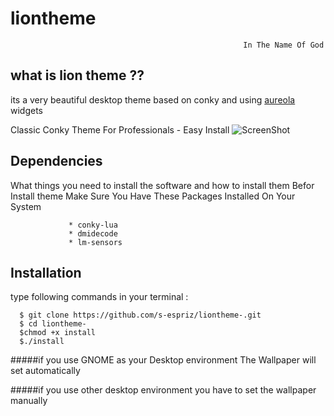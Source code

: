 # liontheme
                                                        In The Name Of God 
 ## what is lion theme ??
its a very beautiful desktop theme based on conky and using [aureola](https://github.com/erikdubois/Aureola) widgets 
 
 Classic Conky Theme  For Professionals - Easy Install 
 ![ScreenShot](http://s9.picofile.com/file/8335724392/Screenshot_from_2018_08_29_05_13_58.png)
 

## Dependencies

What things you need to install the software and how to install them 
Befor Install theme Make Sure You Have These Packages Installed On Your System 


                 * conky-lua
                 * dmidecode
                 * lm-sensors
 
## Installation

type following commands in your terminal :

      $ git clone https://github.com/s-espriz/liontheme-.git
      $ cd liontheme-
      $chmod +x install
      $./install


#####if you use GNOME as your Desktop environment The Wallpaper will set automatically 


#####if you use other desktop environment you have to set the wallpaper manually

